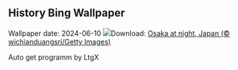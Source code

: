 ## History Bing Wallpaper
Wallpaper date: 2024-06-10
![](https://www.bing.com/th?id=OHR.OsakaNight_EN-IN8651020175_UHD.jpg&w=1000)Download: [Osaka at night, Japan (© wichianduangsri/Getty Images)](https://www.bing.com/th?id=OHR.OsakaNight_EN-IN8651020175_UHD.jpg)

Auto get programm by LtgX
